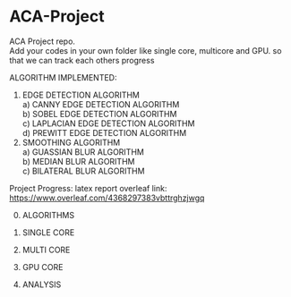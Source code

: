 # ACA-Project
ACA Project repo. \
Add your codes in your own folder like single core, multicore and GPU. 
so that we can track each others progress


ALGORITHM IMPLEMENTED:
1) EDGE DETECTION ALGORITHM \
    a) CANNY EDGE DETECTION ALGORITHM \
    b) SOBEL EDGE DETECTION ALGORITHM \
    c) LAPLACIAN EDGE DETECTION ALGORITHM \
    d) PREWITT EDGE DETECTION ALGORITHM
2) SMOOTHING ALGORITHM \
    a) GUASSIAN BLUR ALGORITHM \
    b) MEDIAN BLUR ALGORITHM \
    c) BILATERAL BLUR ALGORITHM


Project Progress:
latex report overleaf link: https://www.overleaf.com/4368297383vbttrghzjwgq

0) ALGORITHMS

1) SINGLE CORE

2) MULTI CORE

3) GPU CORE

4) ANALYSIS 
